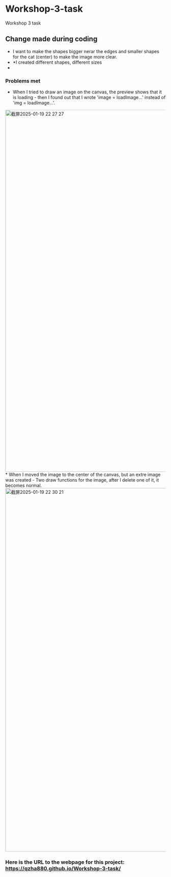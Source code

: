 # Workshop-3-task
Workshop 3 task
## Change made during coding
* I want to make the shapes bigger nerar the edges and smaller shapes for the cat (center) to make the image more clear.
* *I created different shapes, different sizes
* 
### Problems met
* When I tried to draw an image on the canvas, the preview shows that it is loading - then I found out that I wrote 'image = loadImage...' instead of 'img = loadImage...'.
<img width="1135" alt="截屏2025-01-19 22 27 27" src="https://github.com/user-attachments/assets/9efe61c8-e459-4759-9a49-bfbcae624399" />
* When I moved the image to the center of the canvas, but an extre image was created - Two draw functions for the image, after I delete one of it, it becomes normal. 
<img width="1140" alt="截屏2025-01-19 22 30 21" src="https://github.com/user-attachments/assets/8085fbbc-6f8c-4058-95a1-aaae99026493" />

### Here is the URL to the webpage for this project: https://qzha880.github.io/Workshop-3-task/
